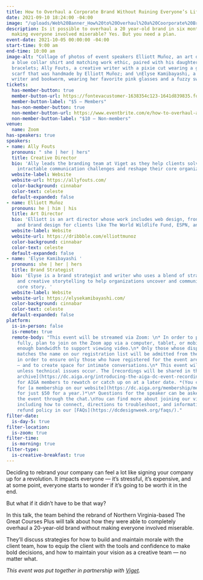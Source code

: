 ```yaml
---
title: How to Overhaul a Corporate Brand Without Ruining Everyone’s Life
date: 2021-09-10 18:24:00 -04:00
image: "/uploads/Web%20Banner_How%20to%20Overhaul%20a%20Coorporate%20Brand.png"
description: Is it possible to overhaul a 20 year-old brand in six months without
  making everyone involved miserable? Yes. But you need a plan.
event-date: 2021-10-05 00:00:00 -04:00
start-time: 9:00 am
end-time: 10:00 am
image-alt: "Collage of photos of event speakers Elliott Muñoz, an art director wearing
  a blue collar shirt and matching work ethic, paired with his daughter’s custom friendship
  bracelets; Ally Fouts, a creative writer with a pixie cut wearing a giant checkered
  scarf that was handmade by Elliott Muñoz; and \nElyse Kamibayashi, a Japanese American
  writer and bookworm, wearing her favorite pink glasses and a fuzzy sweater. "
tickets:
  has-member-button: true
  member-button-url: https://fontevacustomer-1638354c123-1641d839835.force.com/services/oauth2/authorize?client_id=3MVG9nthuDc9owbcOq7_07W.HriOQQPWTbMkrpOla.ajDQlTHf4_uby_mhwylcX.mJBU2O2SppTiZMS0J_HJd&response_type=code&redirect_uri=https://ikit.aiga.org/ikit_national_util/ikit-national-util-sso-redirect/&state=https%3A%2F%2Fdc.aiga.org%2F%3Fpost_type%3Dikit_event%26p%3D447799%26redirect_source%3Deventbrite_register
  member-button-label: "$5 — Members"
  has-non-member-button: true
  non-member-button-url: https://www.eventbrite.com/e/how-to-overhaul-a-corporate-brand-without-ruining-everyones-life-tickets-170371991212
  non-member-button-label: "$10 — Non-members"
venue:
  name: Zoom
has-speakers: true
speakers:
- name: Ally Fouts
  pronouns: " she | her | hers"
  title: Creative Director
  bio: 'Ally leads the branding team at Viget as they help clients solve their most
    intractable communication challenges and reshape their core organizational narratives. '
  website-label: Website
  website-url: https://allyfouts.com/
  color-background: cinnabar
  color-text: celeste
  default-expanded: false
- name: Elliott Muñoz
  pronouns: he | him | his
  title: Art Director
  bio: 'Elliott is an art director whose work includes web design, front-end development,
    and brand design for clients like The World Wildlife Fund, ESPN, and PUMA. '
  website-label: Website
  website-url: https://dribbble.com/elliottmunoz
  color-background: cinnabar
  color-text: celeste
  default-expanded: false
- name: 'Elyse Kamibayashi '
  pronouns: she | her | hers
  title: Brand Strategist
  bio: 'Elyse is a brand strategist and writer who uses a blend of strategic problem-solving
    and creative storytelling to help organizations uncover and communicate their
    core story. '
  website-label: Website
  website-url: https://elysekamibayashi.com/
  color-background: cinnabar
  color-text: celeste
  default-expanded: false
platform:
  is-in-person: false
  is-remote: true
  remote-body: "This event will be streamed via Zoom: \n* In order to participate
    fully, plan to join on the Zoom app via a computer, tablet, or mobile device with
    enough bandwidth to support viewing video.\n* Only those whose display name fully
    matches the name on our registration list will be admitted from the waiting room,
    in order to ensure only those who have registered for the event are able to attend
    — and to create space for intimate conversations.\n* This event will be recorded
    unless technical issues occur. The [recordings will be shared in the AIGA DC recordings
    archive](https://dc.aiga.org/introducing-the-aiga-dc-event-recordings-archive/)
    for AIGA members to rewatch or catch up on at a later date. *(You can register
    for [a membership on our website](https://dc.aiga.org/membership/membership-rates/)
    for just $50 for a year.)*\n* Questions for the speaker can be asked live during
    the event through the chat.\nYou can find more about joining our virtual events,
    including how to connect, directions to troubleshoot, and information about our
    refund policy in our [FAQs](https://dcdesignweek.org/faqs/)."
filter-date:
  is-day-5: true
filter-location:
  is-zoom: true
filter-time:
  is-morning: true
filter-type:
  is-creative-breakfast: true
---
```


Deciding to rebrand your company can feel a lot like signing your company up for a revolution. It impacts everyone — it’s stressful, it’s expensive, and at some point, everyone starts to wonder if it’s going to be worth it in the end.

But what if it didn’t have to be that way?

In this talk, the team behind the rebrand of Northern Virginia-based The Great Courses Plus will talk about how they were able to completely overhaul a 20-year-old brand without making everyone involved miserable.

They’ll discuss strategies for how to build and maintain morale with the client team, how to equip the client with the tools and confidence to make bold decisions, and how to maintain your vision as a creative team — no matter what.


*This event was put together in partnership with [Viget](https://www.viget.com/).*
